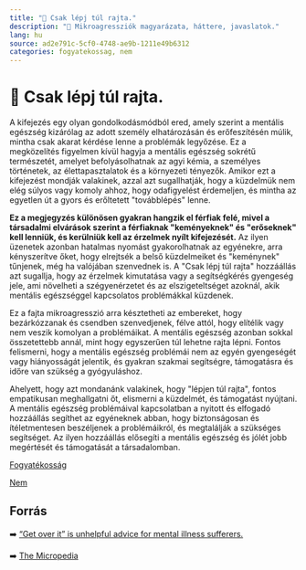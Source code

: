 ```yaml
---
title: "🚫 Csak lépj túl rajta."
description: "🚫 Mikroagressziók magyarázata, háttere, javaslatok."
lang: hu
source: ad2e791c-5cf0-4748-ae9b-1211e49b6312
categories: fogyatekossag, nem
---
```


<div class="wiki-content agression-title">

# 🚫 Csak lépj túl rajta.

A  kifejezés egy olyan gondolkodásmódból ered, amely szerint a mentális egészség kizárólag az adott személy elhatározásán és erőfeszítésén múlik, mintha csak akarat kérdése lenne a problémák legyőzése. Ez a megközelítés figyelmen kívül hagyja a mentális egészség sokrétű természetét, amelyet befolyásolhatnak az agyi kémia, a személyes történetek, az élettapasztalatok és a környezeti tényezők. Amikor ezt a kifejezést mondják valakinek, azzal azt sugallhatják, hogy a küzdelmük nem elég súlyos vagy komoly ahhoz, hogy odafigyelést érdemeljen, és mintha az egyetlen út a gyors és erőltetett "továbblépés" lenne.

**Ez a megjegyzés különösen gyakran hangzik el férfiak felé, mivel a társadalmi elvárások szerint a férfiaknak "keményeknek" és "erőseknek" kell lenniük, és kerülniük kell az érzelmek nyílt kifejezését.** Az ilyen üzenetek azonban hatalmas nyomást gyakorolhatnak az egyénekre, arra kényszerítve őket, hogy elrejtsék a belső küzdelmeiket és "keménynek" tűnjenek, még ha valójában szenvednek is. A "Csak lépj túl rajta" hozzáállás azt sugallja, hogy az érzelmek kimutatása vagy a segítségkérés gyengeség jele, ami növelheti a szégyenérzetet és az elszigeteltséget azoknál, akik mentális egészséggel kapcsolatos problémákkal küzdenek.

Ez a fajta mikroagresszió arra késztetheti az embereket, hogy bezárkózzanak és csendben szenvedjenek, félve attól, hogy elítélik vagy nem veszik komolyan a problémáikat. A mentális egészség azonban sokkal összetettebb annál, mint hogy egyszerűen túl lehetne rajta lépni. Fontos felismerni, hogy a mentális egészség problémái nem az egyén gyengeségét vagy hiányosságát jelentik, és gyakran szakmai segítségre, támogatásra és időre van szükség a gyógyuláshoz.

Ahelyett, hogy azt mondanánk valakinek, hogy "lépjen túl rajta", fontos empatikusan meghallgatni őt, elismerni a küzdelmét, és támogatást nyújtani. A mentális egészség problémáival kapcsolatban a nyitott és elfogadó hozzáállás segíthet az egyéneknek abban, hogy biztonságosan és ítéletmentesen beszéljenek a problémáikról, és megtalálják a szükséges segítséget. Az ilyen hozzáállás elősegíti a mentális egészség és jólét jobb megértését és támogatását a társadalomban.

<div class="categories">

[Fogyatékosság](/#/entry?id=fogyatekossag)

[Nem](/#/entry?id=nem)

</div>

## Forrás

➡️ [“Get over it” is unhelpful advice for mental illness sufferers.](https://www.healthyplace.com/blogs/survivingmentalhealthstigma/2016/09/get-over-it-is-not-helpful-advice-for-mental-illnesses  )

➡️ [The Micropedia](https://www.themicropedia.org/)


</div>